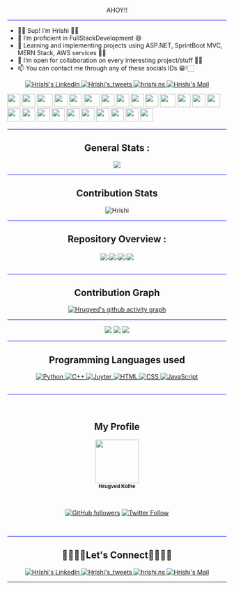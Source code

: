 <div align="center">
 
AHOY!!

</div>

<hr style="height:2px;border-width:1;border-radius: 5px;color:gray;background-color:#8080ff">

- 👋🏻 Sup! I’m <a>Hrishi</a> ✌🏻 <br/> 
- 👀 I’m proficient in FullStackDevelopment 😄<br/>
- 🌱 Learning and implementing projects using ASP.NET, SprintBoot MVC, MERN Stack, AWS services 🤵🏻 <br/>
- 💞️ I’m open for collaboration on every interesting project/stuff ✌🏻<br/>
- 📫 You can contact me through any of these socials IDs 😁👇🏻  <br/>

<!-----Social Accounts------>

<p align="center">
<a href="https://github.com/Hrishinikam1729">
</a>

<a href="https://linkedin.com/in/hrishi-n-2600672a6/">
 
<img border="0" alt="Hrishi's LinkedIn" src="https://img.icons8.com/doodle/40/000000/linkedin--v2.png"/>
</a>

 <a href="https://twitter.com/hrishi_ns_">
  
<img border="0" alt="Hrishi's_tweets" src="https://img.icons8.com/nolan/40/twitter.png"/>
</a>

 <a href="https://discord.gg/XC7b6cN5">
<img border="0" alt="hrishi.ns" src="https://img.icons8.com/fluent/42/000000/discord-logo.png"/>
</a>

<a href="mailto:hrishi.ns25@gmail.com">
<img border="0" alt="Hrishi's Mail" src="https://img.icons8.com/doodle/38/000000/gmail-new.png"/>
</a>

</p>

<div align="center">

</div>

<div>
    <img src="https://cultofthepartyparrot.com/parrots/hd/githubparrot.gif" width="30" height="30"/>
    <img src="https://cultofthepartyparrot.com/flags/hd/indiaparrot.gif" width="30" height="30"/>
    <img src="https://cultofthepartyparrot.com/parrots/asyncparrot.gif" width="36" height="30"/>
    <img src="https://cultofthepartyparrot.com/parrots/hd/githubparrot.gif" width="30" height="30"/>
    <img src="https://cultofthepartyparrot.com/flags/hd/indiaparrot.gif" width="30" height="30"/>
    <img src="https://cultofthepartyparrot.com/parrots/asyncparrot.gif" width="36" height="30"/>
    <img src="https://cultofthepartyparrot.com/parrots/hd/opensourceparrot.gif" width="30" height="30"/>
    <img src="https://cultofthepartyparrot.com/parrots/hd/dealwithitnowparrot.gif" width="30" height="30"/>
    <img src="https://cultofthepartyparrot.com/parrots/hd/githubparrot.gif" width="30" height="30"/>
    <img src="https://cultofthepartyparrot.com/flags/hd/indiaparrot.gif" width="30" height="30"/>
    <img src="https://cultofthepartyparrot.com/parrots/asyncparrot.gif" width="36" height="30"/>
    <img src="https://cultofthepartyparrot.com/parrots/hd/laptop_parrot.gif" width="30" height="30"/>
    <img src="https://cultofthepartyparrot.com/parrots/hd/spinningparrot.gif" width="30" height="30"/>
    <img src="https://cultofthepartyparrot.com/parrots/hd/levitationparrot.gif" width="30" height="30"/>
    <img src="https://cultofthepartyparrot.com/parrots/hd/meldparrot.gif" width="30" height="30"/>
    <img src="https://cultofthepartyparrot.com/parrots/slomoparrot.gif" width="30" height="30"/>
    <img src="https://cultofthepartyparrot.com/parrots/hd/moonwalkingparrot.gif" width="30" height="30"/>
    <img src="https://cultofthepartyparrot.com/parrots/hd/stableparrot.gif" width="30" height="30"/>
    <img src="https://cultofthepartyparrot.com/parrots/hd/scienceparrot.gif" width="30" height="30"/>
    <img src="https://cultofthepartyparrot.com/parrots/hd/pirateparrot.gif" width="30" height="30"/>
    <img src="https://cultofthepartyparrot.com/parrots/hd/footballparrot.gif" width="30" height="30"/>
    <img src="https://cultofthepartyparrot.com/parrots/hd/illuminatiparrot.gif" width="30" height="30"/>
    <img src="https://cultofthepartyparrot.com/parrots/hd/hypnoparrotdark.gif" width="30" height="30"/>
    <img src="https://cultofthepartyparrot.com/parrots/hd/mustacheparrot.gif" width="30" height="30"/>
</div>
 
<hr style="height:2px;border-width:1;border-radius: 5px;color:#8080ff;background-color:#8080ff">

<!-----Contribution figures------>

<div align="center">

## General Stats :

<img align="center" src = "https://github-readme-stats.vercel.app/api?username=Hrishinikam1729&&show_icons=true&title_color=02D752&icon_color=bb2acf&text_color=b3b3ff&bg_color=0,000000,130F40">

<hr style="height:2px;border-width:1;border-radius: 5px;color:gray;background-color:#8080ff">
 
 </div>

<!------------ Streak Display -------------->

<div align="center">

## Contribution Stats 

<div>
<p><img align="center" src="https://github-readme-streak-stats.herokuapp.com/?user=Hrishinikam1729&theme=dark" alt="Hrishi" /></p>
</div>

</div>

<hr style="height:2px;border-width:1;border-radius: 5px;color:#8080ff;background-color:#8080ff">


<!-------------Projects---------------->

<div align="center">

## Repository Overview :

<a href="https://github.com/Hrishinikam1729/Weather_App.git">
 <img align='center' src="https://github-readme-stats.vercel.app/api/pin/?username=Hrishinikam1729&repo=Weather-App&theme=dark" />
</a>

<a href="https://github.com/hrugved06/Playing-TRex-game-using-facial-recognition">
 <img align='center' src="https://github-readme-stats.vercel.app/api/pin/?username=hrugved06&repo=TRex-game-using-facial-recognition&theme=dark" />
</a>

<a href="https://github.com/hrugved06/Discbot_ai">
 <img align='center' src="https://github-readme-stats.vercel.app/api/pin/?username=hrugved06&repo=Discbot_ai&theme=dark" />
</a>

<a href="https://github.com/hrugved06/Team-PSI-Portfolio-webIO">
 <img align='center' src="https://github-readme-stats.vercel.app/api/pin/?username=hrugved06&repo=Team-PSI-Portfolio-webIO&theme=dark" />
</a>
 
 </div>

</br>
<hr style="height:2px;#8080ffborder-width:0;border-radius: 5px;color:gray;background-color:#8080ff">

<!--------------- Hrugved's Contribution Graph ---------------->

<div align="center">

## Contribution Graph 

[![Hrugved's github activity graph](https://github-readme-activity-graph.cyclic.app/graph?username=hrugved06&bg_color=000000&color=ffffff&line=00ff55&point=ffffff&area=true&hide_border=true)](https://github.com/ashutosh00710/github-readme-activity-graph) 
 <hr style="height:2px;border-width:1;border-radius: 5px;color:#8080ff;background-color:#8080ff">

</div>

 <div align="center">

 <img src="https://github-profile-summary-cards.vercel.app/api/cards/profile-details?username=hrugved06&theme=github_dark">
 
 <img src="https://github-profile-summary-cards.vercel.app/api/cards/repos-per-language?username=hrugved06&theme=github_dark">
 <img src="https://github-profile-summary-cards.vercel.app/api/cards/most-commit-language?username=hrugved06&theme=github_dark">
 
<div/>

 <hr style="height:2px;border-width:1;border-radius: 5px;color:#8080ff;background-color:#8080ff">

<!------------------- Languages used by me ----------------------->
<div align="center">
 
 ## Programming Languages used 


 <a href="https://www.python.org/">
 <img border="0" alt="Python" src="https://img.icons8.com/color//000000/python--v2.png"/>
 </a>

 <a href="https://www.cplusplus.com/">
 <img border="0" alt="C++" src="https://img.icons8.com/color/48/000000/c-plus-plus-logo.png"/>
 </a>

 <a href="https://jupyter.org/">
 <img border="0" alt="Juyter" src="https://cdn.icon-icons.com/icons2/2107/PNG/48/file_type_jupyter_icon_130494.png"/>
 </a>

 <a href="https://html.com/#What_is_HTML">
 <img border="0" alt="HTML" src="https://img.icons8.com/color/48/000000/html-5--v1.png"/>
 </a>

 <a href="https://en.wikipedia.org/wiki/CSS">
 <img border="0" alt="CSS" src="https://img.icons8.com/color/48/000000/css3.png"/>
 </a>

 <a href="https://www.javascript.com/">
 <img border="0" alt="JavaScript" src="https://img.icons8.com/color/50/000000/javascript--v1.png"/>
 </a>
</div>

</br>
<hr style="height:2px;#8080ffborder-width:0;border-radius: 5px;color:gray;background-color:#8080ff">
</br>


<div align="center">
 
## My Profile 

<a href="https://github.com/hrugved06"><img src="https://avatars.githubusercontent.com/u/59966943?s=400&u=445f4a7598547c0ecdeb22a265dd1a3dad9e297d&v=4" width="100px;" alt=""/><br /><sub><b> Hrugved Kolhe</b></sub></a>
</br>

</br>

[![GitHub followers](https://img.shields.io/github/followers/hrugved06.svg?label=Follow%20@hrugved06&style=social)](https://github.com/hrugved06) 
[![Twitter Follow](https://img.shields.io/twitter/follow/HrugVed_?style=social)](https://twitter.com/HrugVed_)
</div>
</br>
<hr style="height:2px;#8080ffborder-width:0;border-radius: 5px;color:gray;background-color:#8080ff">

<div align="center">
 
## 🫱🏻‍🫲🏻Let's Connect🫱🏻‍🫲🏻
 
 <p align="center">
<a href="https://github.com/Hrishinikam1729">
</a>

<a href="https://linkedin.com/in/hrishi-n-2600672a6/">
 
<img border="0" alt="Hrishi's LinkedIn" src="https://img.icons8.com/doodle/40/000000/linkedin--v2.png"/>
</a>

 <a href="https://twitter.com/hrishi_ns_">
  
<img border="0" alt="Hrishi's_tweets" src="https://img.icons8.com/nolan/40/twitter.png"/>
</a>

 <a href="https://discord.gg/XC7b6cN5">
<img border="0" alt="hrishi.ns" src="https://img.icons8.com/fluent/42/000000/discord-logo.png"/>
</a>

<a href="mailto:hrishi.ns25@gmail.com">
<img border="0" alt="Hrishi's Mail" src="https://img.icons8.com/doodle/38/000000/gmail-new.png"/>
</a>
</p>
 
</div>

<hr>
